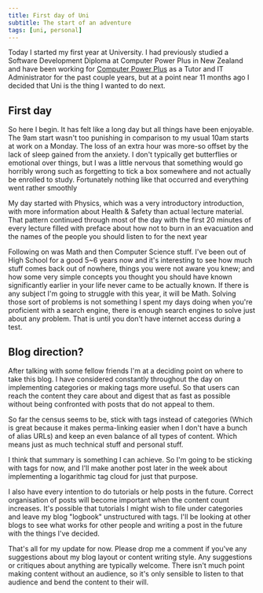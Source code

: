 ```yaml
---
title: First day of Uni
subtitle: The start of an adventure
tags: [uni, personal]
---
```


Today I started my first year at University. I had previously studied a Software Development Diploma at Computer Power Plus in New Zealand and have been working for [Computer Power Plus](http://cpp.ac.nz) as a Tutor and IT Administrator for the past couple years, but at a point near 11 months ago I decided that Uni is the thing I wanted to do next.
<!--more-->

## First day

So here I begin. It has felt like a long day but all things have been enjoyable. The 9am start wasn't too punishing in comparison to my usual 10am starts at work on a Monday. The loss of an extra hour was more-so offset by the lack of sleep gained from the anxiety. I don't typically get butterflies or emotional over things, but I was a little nervous that something would go horribly wrong such as forgetting to tick a box somewhere and not actually be enrolled to study. Fortunately nothing like that occurred and everything went rather smoothly

My day started with Physics, which was a very introductory introduction, with more information about Health & Safety than actual lecture material. That pattern continued through most of the day with the first 20 minutes of every lecture filled with preface about how not to burn in an evacuation and the names of the people you should listen to for the next year

Following on was Math and then Computer Science stuff. I've been out of High School for a good 5~6 years now and it's interesting to see how much stuff comes back out of nowhere, things you were not aware you knew; and how some very simple concepts you thought you should have known significantly earlier in your life never came to be actually known. If there is any subject I'm going to struggle with this year, it will be Math. Solving those sort of problems is not something I spent my days doing when you're proficient with a search engine, there is enough search engines to solve just about any problem. That is until you don't have internet access during a test.

## Blog direction?

After talking with some fellow friends I'm at a deciding point on where to take this blog. I have considered constantly throughout the day on implementing categories or making tags more useful. So that users can reach the content they care about and digest that as fast as possible without being confronted with posts that do not appeal to them. 

So far the census seems to be, stick with tags instead of categories (Which is great because it makes perma-linking easier when I don't have a bunch of alias URLs) and keep an even balance of all types of content. Which means just as much technical stuff and personal stuff.

I think that summary is something I can achieve. So I'm going to be sticking with tags for now, and I'll make another post later in the week about implementing a logarithmic tag cloud for just that purpose. 

I also have every intention to do tutorials or help posts in the future. Correct organisation of posts will become important when the content count increases. It's possible that tutorials I might wish to file under categories and leave my blog "logbook" unstructured with tags. I'll be looking at other blogs to see what works for other people and writing a post in the future with the things I've decided.

That's all for my update for now. Please drop me a comment if you've any suggestions about my blog layout or content writing style. Any suggestions or critiques about anything are typically welcome. There isn't much point making content without an audience, so it's only sensible to listen to that audience and bend the content to their will.